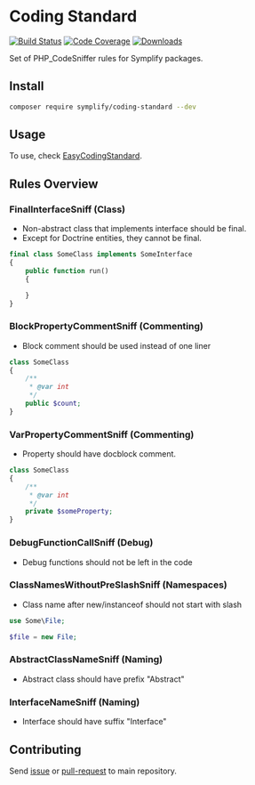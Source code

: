 # Coding Standard

[![Build Status](https://img.shields.io/travis/Symplify/CodingStandard/master.svg?style=flat-square)](https://travis-ci.org/Symplify/CodingStandard)
[![Code Coverage](https://img.shields.io/coveralls/Symplify/CodingStandard.svg?style=flat-square)](https://coveralls.io/github/Symplify/CodingStandard)
[![Downloads](https://img.shields.io/packagist/dt/symplify/coding-standard.svg?style=flat-square)](https://packagist.org/packages/symplify/coding-standard)

Set of PHP_CodeSniffer rules for Symplify packages.

## Install

```bash
composer require symplify/coding-standard --dev
```

## Usage

To use, check [EasyCodingStandard](/packages/EasyCodingStandard/README.md).


## Rules Overview

### FinalInterfaceSniff (Class)

- Non-abstract class that implements interface should be final.
- Except for Doctrine entities, they cannot be final.

```php
final class SomeClass implements SomeInterface
{
    public function run()
    {

    }
}
```


### BlockPropertyCommentSniff (Commenting)

- Block comment should be used instead of one liner

```php
class SomeClass
{
    /**
     * @var int
     */
    public $count;
}
```


### VarPropertyCommentSniff (Commenting)

- Property should have docblock comment.

```php
class SomeClass
{
    /**
     * @var int
     */
    private $someProperty;
}
```

### DebugFunctionCallSniff (Debug)

- Debug functions should not be left in the code


### ClassNamesWithoutPreSlashSniff (Namespaces)

- Class name after new/instanceof should not start with slash

```php
use Some\File;

$file = new File;
```


### AbstractClassNameSniff (Naming)

- Abstract class should have prefix "Abstract"


### InterfaceNameSniff (Naming)

- Interface should have suffix "Interface"



## Contributing

Send [issue](https://github.com/Symplify/Symplify/issues) or [pull-request](https://github.com/Symplify/Symplify/pulls) to main repository.